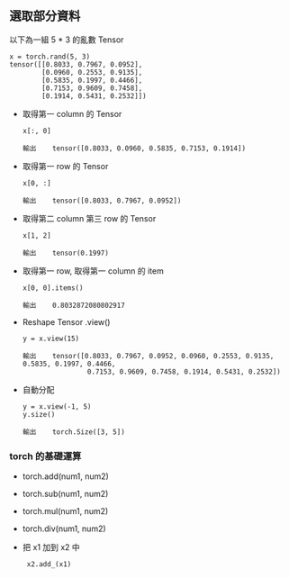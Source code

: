 ## 選取部分資料 
以下為一組 5 * 3 的亂數 Tensor
    
    x = torch.rand(5, 3)
    tensor([[0.8033, 0.7967, 0.0952],
            [0.0960, 0.2553, 0.9135],
            [0.5835, 0.1997, 0.4466],
            [0.7153, 0.9609, 0.7458],
            [0.1914, 0.5431, 0.2532]])

* 取得第一 column 的 Tensor

      x[:, 0]
      
      輸出    tensor([0.8033, 0.0960, 0.5835, 0.7153, 0.1914])

* 取得第一 row 的 Tensor   
    
      x[0, :]
    
      輸出    tensor([0.8033, 0.7967, 0.0952])

* 取得第二 column 第三 row 的 Tensor
     
      x[1, 2]
      
      輸出    tensor(0.1997)
      
* 取得第一 row, 取得第一 column 的 item

      x[0, 0].items()
      
      輸出    0.8032872080802917
      
* Reshape Tensor  .view()

      y = x.view(15)
      
      輸出    tensor([0.8033, 0.7967, 0.0952, 0.0960, 0.2553, 0.9135, 0.5835, 0.1997, 0.4466,
                      0.7153, 0.9609, 0.7458, 0.1914, 0.5431, 0.2532])

* 自動分配
      
      y = x.view(-1, 5)
      y.size()
      
      輸出    torch.Size([3, 5])


### torch 的基礎運算

* torch.add(num1, num2)
* torch.sub(num1, num2)
* torch.mul(num1, num2)
* torch.div(num1, num2)

* 把 x1 加到 x2 中

       x2.add_(x1)
